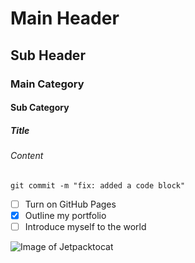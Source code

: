 # Main Header
## Sub Header 
### Main Category
#### Sub Category
##### Title
###### Content

```
git commit -m "fix: added a code block"
```

- [ ] Turn on GitHub Pages
- [x] Outline my portfolio
- [ ] Introduce myself to the world

![Image of Jetpacktocat](https://octodex.github.com/images/jetpacktocat.png)

